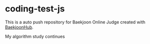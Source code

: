 # coding-test-js
This is a auto push repository for Baekjoon Online Judge created with [BaekjoonHub](https://github.com/BaekjoonHub/BaekjoonHub).



My algorithm study continues
